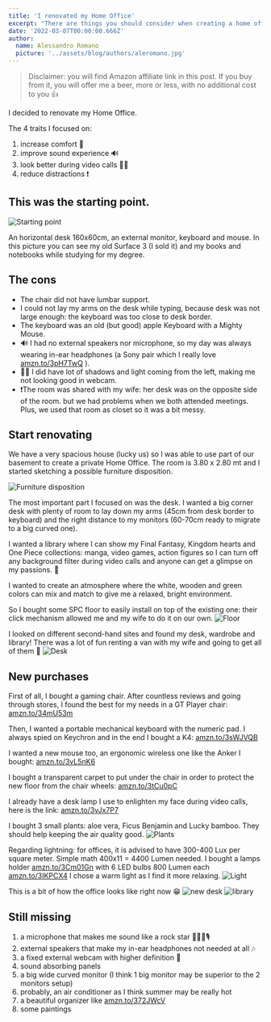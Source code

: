 ```yaml
---
title: 'I renovated my Home Office'
excerpt: "There are things you should consider when creating a home office setup for remote working. Here's what I did."
date: '2022-03-07T00:00:00.666Z'
author:
  name: Alessandro Romano
  picture: '../assets/blog/authors/aleromano.jpg'
---
```


> Disclaimer: you will find Amazon affiliate link in this post. If you buy from it, you will offer me a beer, more or less, with no additional cost to you 👍

I decided to renovate my Home Office.

The 4 traits I focused on:

1. increase comfort 💺
2. improve sound experience 🔊
3. look better during video calls 💅🏻
4. reduce distractions ❗

## This was the starting point.

![Starting point](../assets/blog/renovate-home-office/starting.jpeg)

An horizontal desk 160x60cm, an external monitor, keyboard and mouse. In this picture you can see my old Surface 3 (I sold it) and my books and notebooks while studying for my degree.

## The cons

- The chair did not have lumbar support.
- I could not lay my arms on the desk while typing, because desk was not large enough: the keyboard was too close to desk border.
- The keyboard was an old (but good) apple Keyboard with a Mighty Mouse.
- 🔊 I had no external speakers nor microphone, so my day was always wearing in-ear headphones (a Sony pair which I really love [amzn.to/3pH7TwQ](https://amzn.to/3pH7TwQ) ).
- 💅🏻 I did have lot of shadows and light coming from the left, making me not looking good in webcam.
- ❗The room was shared with my wife: her desk was on the opposite side of the room. but we had problems when we both attended meetings. Plus, we used that room as closet so it was a bit messy.

## Start renovating

We have a very spacious house (lucky us) so I was able to use part of our basement to create a private Home Office. The room is 3.80 x 2.80 mt and I started sketching a possible furniture disposition.

![Furniture disposition](../assets/blog/renovate-home-office/disposition.jpeg)

The most important part I focused on was the desk.
I wanted a big corner desk with plenty of room to lay down my arms (45cm from desk border to keyboard) and the right distance to my monitors (60-70cm ready to migrate to a big curved one).

I wanted a library where I can show my Final Fantasy, Kingdom hearts and One Piece collections: manga, video games, action figures so I can turn off any background filter during video calls and anyone can get a glimpse on my passions. 🏯

I wanted to create an atmosphere where the white, wooden and green colors can mix and match to give me a relaxed, bright environment.

So I bought some SPC floor to easily install on top of the existing one: their click mechanism allowed me and my wife to do it on our own.
![Floor](../assets/blog/renovate-home-office/floor.jpeg)

I looked on different second-hand sites and found my desk, wardrobe and library! There was a lot of fun renting a van with my wife and going to get all of them 🚚 ![Desk](../assets/blog/renovate-home-office/desk.jpeg)

## New purchases

First of all, I bought a gaming chair.
After countless reviews and going through stores, I found the best for my needs in a GT Player chair: [amzn.to/34mU53m](https://amzn.to/34mU53m)

Then, I wanted a portable mechanical keyboard with the numeric pad. I always spied on Keychron and in the end I bought a K4: [amzn.to/3sWJVQB](https://amzn.to/3sWJVQB)

I wanted a new mouse too, an ergonomic wireless one like the Anker I bought: [amzn.to/3vL5nK6](https://amzn.to/3vL5nK6)

I bought a transparent carpet to put under the chair in order to protect the new floor from the chair wheels: [amzn.to/3tCu0pC](https://amzn.to/3tCu0pC)

I already have a desk lamp I use to enlighten my face during video calls, here is the link: [amzn.to/3vJx7P7](https://amzn.to/3vJx7P7)

I bought 3 small plants: aloe vera, Ficus Benjamin and Lucky bamboo. They should help keeping the air quality good. ![Plants](../assets/blog/renovate-home-office/plants.jpeg)

Regarding lightning: for offices, it is advised to have 300-400 Lux per square meter. Simple math 400x11 = 4400 Lumen needed. I bought a lamps holder [amzn.to/3Cm01Gn](https://amzn.to/3Cm01Gn) with 6 LED bulbs 800 Lumen each [amzn.to/3IKPCX4](https://amzn.to/3IKPCX4)
I chose a warm light as I find it more relaxing. ![Light](../assets/blog/renovate-home-office/light.jpeg)

This is a bit of how the office looks like right now 😁
![new desk](../assets/blog/renovate-home-office/new-desk.jpeg)
![library](../assets/blog/renovate-home-office/library.jpeg)

## Still missing

1. a microphone that makes me sound like a rock star 🧑🏻‍🎤🎙️
2. external speakers that make my in-ear headphones not needed at all 🎶
3. a fixed external webcam with higher definition 📸
4. sound absorbing panels
5. a big wide curved monitor (I think 1 big monitor may be superior to the 2 monitors setup)
6. probably, an air conditioner as I think summer may be really hot
7. a beautiful organizer like [amzn.to/372JWcV](https://amzn.to/372JWcV)
8. some paintings
